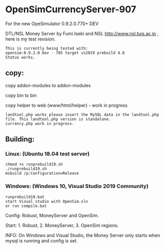 # OpenSimCurrencyServer-907
For the new OpeSimulator 0.9.2.0.770+ DEV

DTL/NSL Money Server by Fumi.Iseki and NSL http://www.nsl.tuis.ac.jp , here is my test revision.

    This is currently being tested with:
    opensim-0.9.2.0 Dev - 785 target vs2019 prebuild 4.8
    Status works.

## copy:

copy addon-modules to addon-modules

copy bin to bin

copy helper to web (www/html/helper) - work in progress

    landtool.php works please insert the MySQL data in the landtool.php file. This landtool.php version is standalone.
    currency.php work in progress.

## Building:

### Linux: (Ubuntu 18.04 test server)

    chmod +x runprebuild19.sh
    ./runprebuild19.sh
    msbuild /p:Configuration=Release

### Windows: (Windows 10, Visual Studio 2019 Community)

    runprebuild19.bat
    start Visual studio with OpenSim.sln 
    or run compile.bat
    
Config: Robust, MoneyServer and OpenSim.

Start: 1. Robust, 2. MoneyServer, 3. OpenSim regions.

INFO: On Windows and Visual Studio, the Money Server only starts when mysql is running and config is set.

